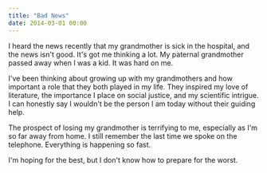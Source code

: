 ```yaml
---
title: "Bad News"
date: 2014-03-01 00:00
---
```


<import><p>I heard the news recently that my grandmother is sick in the hospital, and the news isn't good. It's got me thinking a lot. My paternal grandmother passed away when I was a kid. It was hard on me. </p>

<p>I've been thinking about growing up with my grandmothers and how important a role that they both played in my life. They inspired my love of literature, the importance I place on social justice, and my scientific intrigue. I can honestly say I wouldn't be the person I am today without their guiding help. </p>

<p>The prospect of losing my grandmother is terrifying to me, especially as I'm so far away from home. I still remember the last time we spoke on the telephone. Everything is happening so fast. </p>

<p>I'm hoping for the best, but I don't know how to prepare for the worst. </p></import>

<!-- more -->

